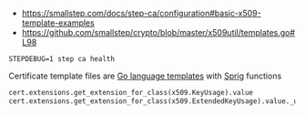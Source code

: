 * https://smallstep.com/docs/step-ca/configuration#basic-x509-template-examples
* https://github.com/smallstep/crypto/blob/master/x509util/templates.go#L98

```shell
STEPDEBUG=1 step ca health
```
Certificate template files are [Go language templates](https://golang.org/pkg/text/template/)
with [Sprig](https://github.com/Masterminds/sprig) functions

```python
cert.extensions.get_extension_for_class(x509.KeyUsage).value
cert.extensions.get_extension_for_class(x509.ExtendedKeyUsage).value._usages
```
